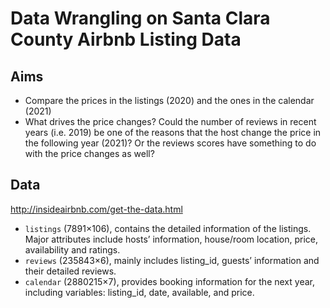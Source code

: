 # Data Wrangling on Santa Clara County Airbnb Listing Data
## Aims
-	Compare the prices in the listings (2020) and the ones in the calendar (2021) 
-	What drives the price changes? Could the number of reviews in recent years (i.e. 2019) be one of the reasons that the host change the price in the following year (2021)? Or the reviews scores have something to do with the price changes as well? 

## Data
http://insideairbnb.com/get-the-data.html
 - `listings` (7891×106), contains the detailed information of the listings. Major attributes include hosts’ information, house/room location, price, availability and ratings.
 - `reviews` (235843×6), mainly includes listing_id, guests’ information and their detailed reviews. 
 - `calendar` (2880215×7), provides booking information for the next year, including variables: listing_id, date, available, and price.

